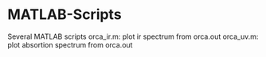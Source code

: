 # MATLAB-Scripts
Several MATLAB scripts
orca_ir.m: plot ir spectrum from orca.out
orca_uv.m: plot absortion spectrum from orca.out
